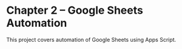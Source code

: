 # Chapter 2 – Google Sheets Automation

This project covers automation of Google Sheets using Apps Script.